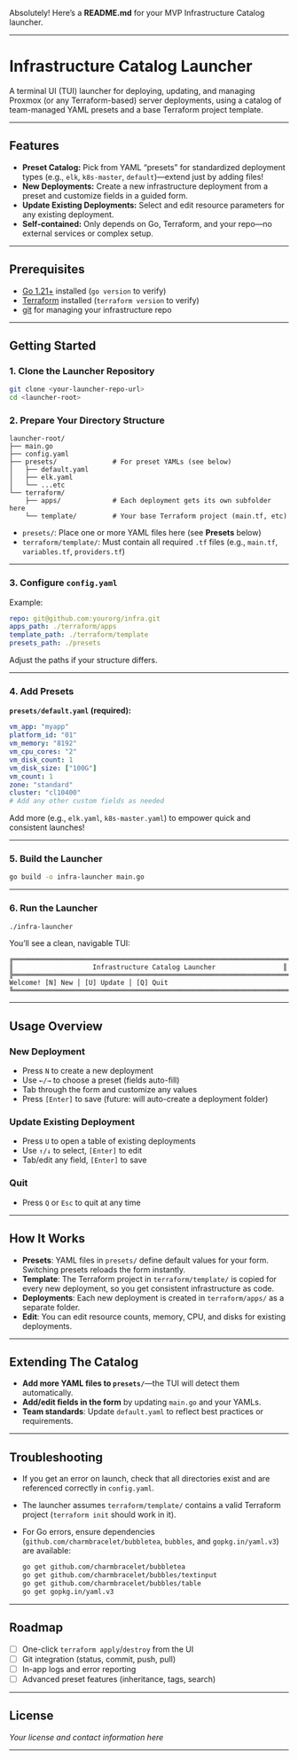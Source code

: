 Absolutely! Here’s a **README.md** for your MVP Infrastructure Catalog launcher.

---

# Infrastructure Catalog Launcher

A terminal UI (TUI) launcher for deploying, updating, and managing Proxmox (or any Terraform-based) server deployments, using a catalog of team-managed YAML presets and a base Terraform project template.

---

## Features

* **Preset Catalog:** Pick from YAML “presets” for standardized deployment types (e.g., `elk`, `k8s-master`, `default`)—extend just by adding files!
* **New Deployments:** Create a new infrastructure deployment from a preset and customize fields in a guided form.
* **Update Existing Deployments:** Select and edit resource parameters for any existing deployment.
* **Self-contained:** Only depends on Go, Terraform, and your repo—no external services or complex setup.

---

## Prerequisites

* [Go 1.21+](https://go.dev/dl/) installed (`go version` to verify)
* [Terraform](https://developer.hashicorp.com/terraform/tutorials/aws-get-started/install-cli) installed (`terraform version` to verify)
* [git](https://git-scm.com/downloads) for managing your infrastructure repo

---

## Getting Started

### 1. Clone the Launcher Repository

```bash
git clone <your-launcher-repo-url>
cd <launcher-root>
```

### 2. Prepare Your Directory Structure

```text
launcher-root/
├── main.go
├── config.yaml
├── presets/              # For preset YAMLs (see below)
│   ├── default.yaml
│   ├── elk.yaml
│   └── ...etc
└── terraform/
    ├── apps/             # Each deployment gets its own subfolder here
    └── template/         # Your base Terraform project (main.tf, etc)
```

* `presets/`: Place one or more YAML files here (see **Presets** below)
* `terraform/template/`: Must contain all required `.tf` files (e.g., `main.tf`, `variables.tf`, `providers.tf`)

---

### 3. Configure `config.yaml`

Example:

```yaml
repo: git@github.com:yourorg/infra.git
apps_path: ./terraform/apps
template_path: ./terraform/template
presets_path: ./presets
```

Adjust the paths if your structure differs.

---

### 4. Add Presets

**`presets/default.yaml` (required):**

```yaml
vm_app: "myapp"
platform_id: "01"
vm_memory: "8192"
vm_cpu_cores: "2"
vm_disk_count: 1
vm_disk_size: ["100G"]
vm_count: 1
zone: "standard"
cluster: "cl10400"
# Add any other custom fields as needed
```

Add more (e.g., `elk.yaml`, `k8s-master.yaml`) to empower quick and consistent launches!

---

### 5. Build the Launcher

```bash
go build -o infra-launcher main.go
```

---

### 6. Run the Launcher

```bash
./infra-launcher
```

You’ll see a clean, navigable TUI:

```
╔══════════════════════════════════════════════════════════════════════╗
║                    Infrastructure Catalog Launcher                 ║
╠══════════════════════════════════════════════════════════════════════╣
Welcome! [N] New │ [U] Update │ [Q] Quit
╚══════════════════════════════════════════════════════════════════════╝
```

---

## Usage Overview

### New Deployment

* Press `N` to create a new deployment
* Use `←/→` to choose a preset (fields auto-fill)
* Tab through the form and customize any values
* Press `[Enter]` to save (future: will auto-create a deployment folder)

### Update Existing Deployment

* Press `U` to open a table of existing deployments
* Use `↑/↓` to select, `[Enter]` to edit
* Tab/edit any field, `[Enter]` to save

### Quit

* Press `Q` or `Esc` to quit at any time

---

## How It Works

* **Presets**: YAML files in `presets/` define default values for your form. Switching presets reloads the form instantly.
* **Template**: The Terraform project in `terraform/template/` is copied for every new deployment, so you get consistent infrastructure as code.
* **Deployments**: Each new deployment is created in `terraform/apps/` as a separate folder.
* **Edit**: You can edit resource counts, memory, CPU, and disks for existing deployments.

---

## Extending The Catalog

* **Add more YAML files to `presets/`**—the TUI will detect them automatically.
* **Add/edit fields in the form** by updating `main.go` and your YAMLs.
* **Team standards**: Update `default.yaml` to reflect best practices or requirements.

---

## Troubleshooting

* If you get an error on launch, check that all directories exist and are referenced correctly in `config.yaml`.
* The launcher assumes `terraform/template/` contains a valid Terraform project (`terraform init` should work in it).
* For Go errors, ensure dependencies (`github.com/charmbracelet/bubbletea`, `bubbles`, and `gopkg.in/yaml.v3`) are available:

  ```bash
  go get github.com/charmbracelet/bubbletea
  go get github.com/charmbracelet/bubbles/textinput
  go get github.com/charmbracelet/bubbles/table
  go get gopkg.in/yaml.v3
  ```

---

## Roadmap

* [ ] One-click `terraform apply`/`destroy` from the UI
* [ ] Git integration (status, commit, push, pull)
* [ ] In-app logs and error reporting
* [ ] Advanced preset features (inheritance, tags, search)

---

## License

*Your license and contact information here*

---


